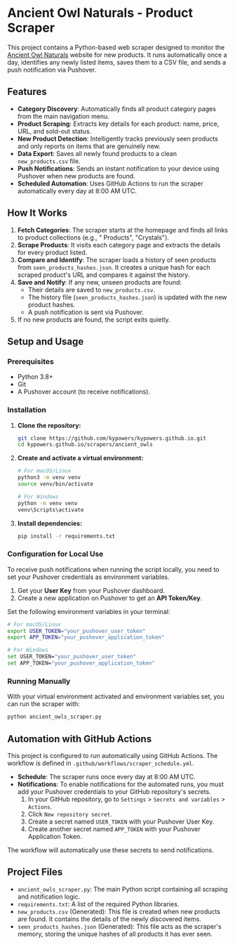 # Ancient Owl Naturals - Product Scraper

This project contains a Python-based web scraper designed to monitor
the [Ancient Owl Naturals](https://www.ancientowlnaturals.com/) website for new products. It runs automatically once a
day, identifies any newly listed items, saves them to a CSV file, and sends a push notification via Pushover.

## Features

- **Category Discovery**: Automatically finds all product category pages from the main navigation menu.
- **Product Scraping**: Extracts key details for each product: name, price, URL, and sold-out status.
- **New Product Detection**: Intelligently tracks previously seen products and only reports on items that are genuinely
  new.
- **Data Export**: Saves all newly found products to a clean `new_products.csv` file.
- **Push Notifications**: Sends an instant notification to your device using Pushover when new products are found.
- **Scheduled Automation**: Uses GitHub Actions to run the scraper automatically every day at 8:00 AM UTC.

## How It Works

1. **Fetch Categories**: The scraper starts at the homepage and finds all links to product collections (e.g., "
   Products", "Crystals").
2. **Scrape Products**: It visits each category page and extracts the details for every product listed.
3. **Compare and Identify**: The scraper loads a history of seen products from `seen_products_hashes.json`. It creates a
   unique hash for each scraped product's URL and compares it against the history.
4. **Save and Notify**: If any new, unseen products are found:
    - Their details are saved to `new_products.csv`.
    - The history file (`seen_products_hashes.json`) is updated with the new product hashes.
    - A push notification is sent via Pushover.
5. If no new products are found, the script exits quietly.

## Setup and Usage

### Prerequisites

- Python 3.8+
- Git
- A Pushover account (to receive notifications).

### Installation

1. **Clone the repository:**
   ```sh
   git clone https://github.com/kypowers/kypowers.github.io.git
   cd kypowers.github.io/scrapers/ancient_owls
   ```

2. **Create and activate a virtual environment:**
   ```sh
   # For macOS/Linux
   python3 -m venv venv
   source venv/bin/activate

   # For Windows
   python -m venv venv
   venv\Scripts\activate
   ```

3. **Install dependencies:**
   ```sh
   pip install -r requirements.txt
   ```

### Configuration for Local Use

To receive push notifications when running the script locally, you need to set your Pushover credentials as environment
variables.

1. Get your **User Key** from your Pushover dashboard.
2. Create a new application on Pushover to get an **API Token/Key**.

Set the following environment variables in your terminal:

```sh
# For macOS/Linux
export USER_TOKEN="your_pushover_user_token"
export APP_TOKEN="your_pushover_application_token"

# For Windows
set USER_TOKEN="your_pushover_user_token"
set APP_TOKEN="your_pushover_application_token"
```

### Running Manually

With your virtual environment activated and environment variables set, you can run the scraper with:

```sh
python ancient_owls_scraper.py
```

## Automation with GitHub Actions

This project is configured to run automatically using GitHub Actions. The workflow is defined in
`.github/workflows/scraper_schedule.yml`.

- **Schedule**: The scraper runs once every day at 8:00 AM UTC.
- **Notifications**: To enable notifications for the automated runs, you must add your Pushover credentials to your
  GitHub repository's secrets.
    1. In your GitHub repository, go to `Settings` > `Secrets and variables` > `Actions`.
    2. Click `New repository secret`.
    3. Create a secret named `USER_TOKEN` with your Pushover User Key.
    4. Create another secret named `APP_TOKEN` with your Pushover Application Token.

The workflow will automatically use these secrets to send notifications.

## Project Files

- `ancient_owls_scraper.py`: The main Python script containing all scraping and notification logic.
- `requirements.txt`: A list of the required Python libraries.
- `new_products.csv` (Generated): This file is created when new products are found. It contains the details of the newly
  discovered items.
- `seen_products_hashes.json` (Generated): This file acts as the scraper's memory, storing the unique hashes of all
  products it has ever seen.